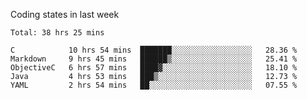 Coding states in last week

<!--START_SECTION:waka-->
```text
Total: 38 hrs 25 mins

C            10 hrs 54 mins  ███████░░░░░░░░░░░░░░░░░░   28.36 % 
Markdown     9 hrs 45 mins   ██████▒░░░░░░░░░░░░░░░░░░   25.41 % 
ObjectiveC   6 hrs 57 mins   ████▓░░░░░░░░░░░░░░░░░░░░   18.10 % 
Java         4 hrs 53 mins   ███▒░░░░░░░░░░░░░░░░░░░░░   12.73 % 
YAML         2 hrs 54 mins   ██░░░░░░░░░░░░░░░░░░░░░░░   07.55 % 
```
<!--END_SECTION:waka-->
